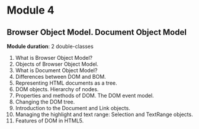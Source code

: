 # Module 4

## Browser Object Model. Document Object Model

**Module duration**: 2 double-classes

1. What is Browser Object Model?
2. Objects of Browser Object Model.
3. What is Document Object Model?
4. Differences between DOM and BOM.
5. Representing HTML documents as a tree.
6. DOM objects. Hierarchy of nodes.
7. Properties and methods of DOM. The DOM event model.
8. Changing the DOM tree.
9. Introduction to the Document and Link objects.
10. Managing the highlight and text range: Selection and TextRange objects.
11. Features of DOM in HTML5.

